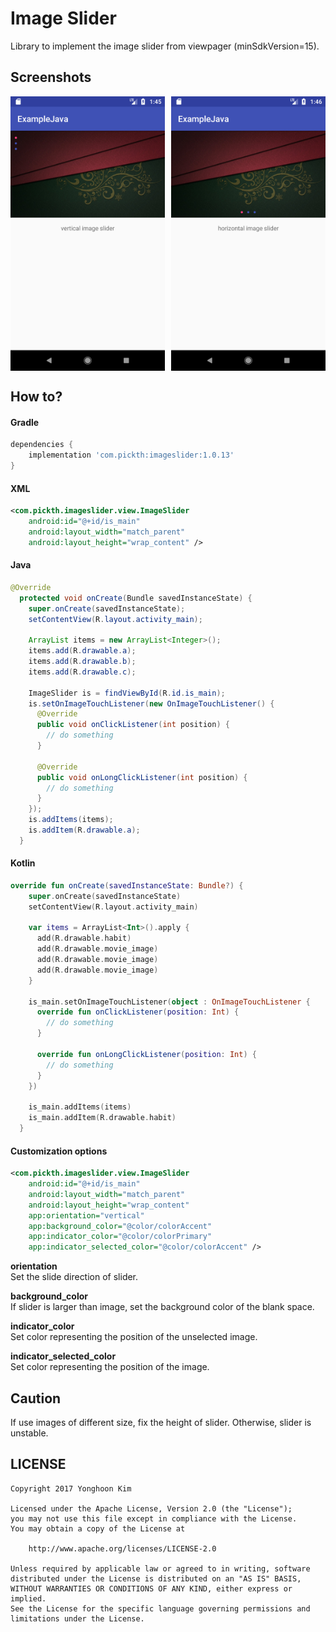# Image Slider
Library to implement the image slider from viewpager (minSdkVersion=15).<br>

## Screenshots
<div style="display:flex;" >
<img src="screenshots/screenshot_vertical.png" width="49%" >
<img style="margin-left:10px;" src="screenshots/screenshot_horizontal.png" width="49%" >
</div>

## How to?

#### Gradle
```groovy
dependencies {
    implementation 'com.pickth:imageslider:1.0.13'
}
```

#### XML
```xml
<com.pickth.imageslider.view.ImageSlider
    android:id="@+id/is_main"
    android:layout_width="match_parent"
    android:layout_height="wrap_content" />
```

#### Java
```java
@Override
  protected void onCreate(Bundle savedInstanceState) {
    super.onCreate(savedInstanceState);
    setContentView(R.layout.activity_main);

    ArrayList items = new ArrayList<Integer>();
    items.add(R.drawable.a);
    items.add(R.drawable.b);
    items.add(R.drawable.c);

    ImageSlider is = findViewById(R.id.is_main);
    is.setOnImageTouchListener(new OnImageTouchListener() {
      @Override
      public void onClickListener(int position) {
        // do something
      }

      @Override
      public void onLongClickListener(int position) {
        // do something
      }
    });
    is.addItems(items);
    is.addItem(R.drawable.a);
  }
```

#### Kotlin
```kotlin
override fun onCreate(savedInstanceState: Bundle?) {
    super.onCreate(savedInstanceState)
    setContentView(R.layout.activity_main)

    var items = ArrayList<Int>().apply {
      add(R.drawable.habit)
      add(R.drawable.movie_image)
      add(R.drawable.movie_image)
      add(R.drawable.movie_image)
    }

    is_main.setOnImageTouchListener(object : OnImageTouchListener {
      override fun onClickListener(position: Int) {
        // do something
      }

      override fun onLongClickListener(position: Int) {
        // do something
      }
    })

    is_main.addItems(items)
    is_main.addItem(R.drawable.habit)
  }
```

#### Customization options

```xml
<com.pickth.imageslider.view.ImageSlider
    android:id="@+id/is_main"
    android:layout_width="match_parent"
    android:layout_height="wrap_content"
    app:orientation="vertical"
    app:background_color="@color/colorAccent"
    app:indicator_color="@color/colorPrimary"
    app:indicator_selected_color="@color/colorAccent" />
```

**orientation**<br>
Set the slide direction of slider.

**background_color**<br>
If slider is larger than image, set the background color of the blank space.

**indicator_color**<br>
Set color representing the position of the unselected image.

**indicator_selected_color**<br>
Set color representing the position of the image.

## Caution

If use images of different size, fix the height of slider.
Otherwise, slider is unstable.


## LICENSE
```
Copyright 2017 Yonghoon Kim

Licensed under the Apache License, Version 2.0 (the "License");
you may not use this file except in compliance with the License.
You may obtain a copy of the License at

    http://www.apache.org/licenses/LICENSE-2.0

Unless required by applicable law or agreed to in writing, software
distributed under the License is distributed on an "AS IS" BASIS,
WITHOUT WARRANTIES OR CONDITIONS OF ANY KIND, either express or implied.
See the License for the specific language governing permissions and
limitations under the License.
```
